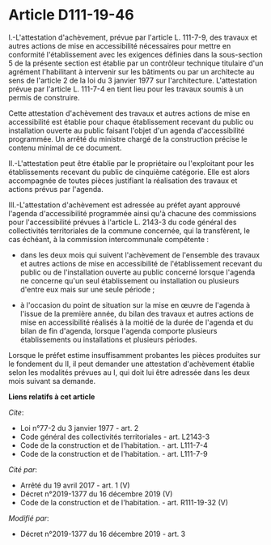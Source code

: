 # Article D111-19-46

I.-L'attestation d'achèvement, prévue par l'article L. 111-7-9, des travaux et autres actions de mise en accessibilité
nécessaires pour mettre en conformité l'établissement avec les exigences définies dans la sous-section 5 de la présente
section est établie par un contrôleur technique titulaire d'un agrément l'habilitant à intervenir sur les bâtiments ou par un
architecte au sens de l'article 2 de la loi du 3 janvier 1977 sur l'architecture. L'attestation prévue par l'article L.
111-7-4 en tient lieu pour les travaux soumis à un permis de construire. 

Cette attestation d'achèvement des travaux et autres actions de mise en accessibilité est établie pour chaque établissement
recevant du public ou installation ouverte au public faisant l'objet d'un agenda d'accessibilité programmée. Un arrêté du
ministre chargé de la construction précise le contenu minimal de ce document. 

II.-L'attestation peut être établie par le propriétaire ou l'exploitant pour les établissements recevant du public de
cinquième catégorie. Elle est alors accompagnée de toutes pièces justifiant la réalisation des travaux et actions prévus par
l'agenda. 

III.-L'attestation d'achèvement est adressée au préfet ayant approuvé l'agenda d'accessibilité programmée ainsi qu'à chacune
des commissions pour l'accessibilité prévues à l'article L. 2143-3 du code général des collectivités territoriales de la
commune concernée, qui la transfèrent, le cas échéant, à la commission intercommunale compétente :

- dans les deux mois qui suivent l'achèvement de l'ensemble des travaux et autres actions de mise en accessibilité de
l'établissement recevant du public ou de l'installation ouverte au public concerné lorsque l'agenda ne concerne qu'un seul
établissement ou installation ou plusieurs d'entre eux mais sur une seule période ;

- à l'occasion du point de situation sur la mise en œuvre de l'agenda à l'issue de la première année, du bilan des travaux et
autres actions de mise en accessibilité réalisés à la moitié de la durée de l'agenda et du bilan de fin d'agenda, lorsque
l'agenda comporte plusieurs établissements ou installations et plusieurs périodes. 

Lorsque le préfet estime insuffisamment probantes les pièces produites sur le fondement du II, il peut demander une
attestation d'achèvement établie selon les modalités prévues au I, qui doit lui être adressée dans les deux mois suivant sa
demande.

**Liens relatifs à cet article**

_Cite_:

  - Loi n°77-2 du 3 janvier 1977 - art. 2
  - Code général des collectivités territoriales - art. L2143-3
  - Code de la construction et de l'habitation. - art. L111-7-4
  - Code de la construction et de l'habitation. - art. L111-7-9

_Cité par_:

  - Arrêté du 19 avril 2017 - art. 1 (V)
  - Décret n°2019-1377 du 16 décembre 2019 (V)
  - Code de la construction et de l'habitation. - art. R111-19-32 (V)

_Modifié par_:

  - Décret n°2019-1377 du 16 décembre 2019 - art. 3
